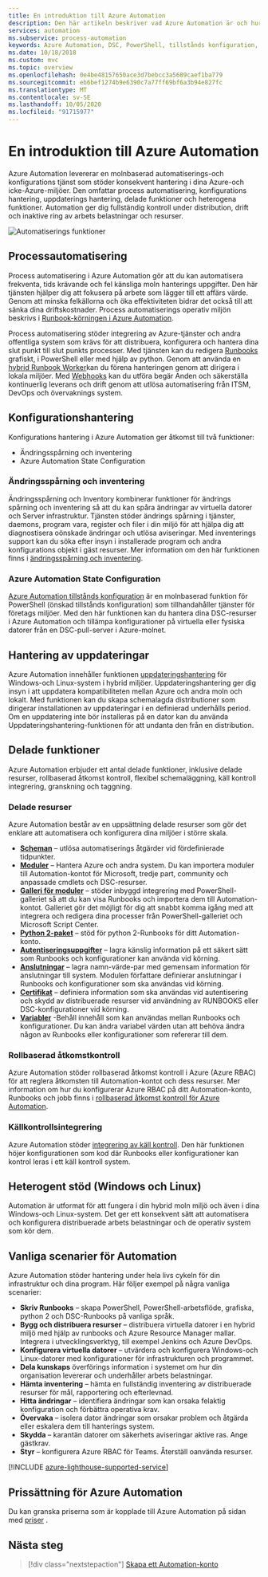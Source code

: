 ```yaml
---
title: En introduktion till Azure Automation
description: Den här artikeln beskriver vad Azure Automation är och hur du använder det för att automatisera livs cykeln för infrastruktur och program.
services: automation
ms.subservice: process-automation
keywords: Azure Automation, DSC, PowerShell, tillstånds konfiguration, uppdaterings hantering, ändrings spårning, DSC, inventering, Runbooks, python, grafisk
ms.date: 10/18/2018
ms.custom: mvc
ms.topic: overview
ms.openlocfilehash: 0e4be48157650ace3d7bebcc3a5689caef1ba779
ms.sourcegitcommit: eb6bef1274b9e6390c7a77ff69bf6a3b94e827fc
ms.translationtype: MT
ms.contentlocale: sv-SE
ms.lasthandoff: 10/05/2020
ms.locfileid: "91715977"
---
```

# <a name="an-introduction-to-azure-automation"></a>En introduktion till Azure Automation

Azure Automation levererar en molnbaserad automatiserings-och konfigurations tjänst som stöder konsekvent hantering i dina Azure-och icke-Azure-miljöer. Den omfattar process automatisering, konfigurations hantering, uppdaterings hantering, delade funktioner och heterogena funktioner. Automation ger dig fullständig kontroll under distribution, drift och inaktive ring av arbets belastningar och resurser.

![Automatiserings funktioner](media/automation-overview/automation-overview.png)

## <a name="process-automation"></a>Processautomatisering

Process automatisering i Azure Automation gör att du kan automatisera frekventa, tids krävande och fel känsliga moln hanterings uppgifter. Den här tjänsten hjälper dig att fokusera på arbete som lägger till ett affärs värde. Genom att minska felkällorna och öka effektiviteten bidrar det också till att sänka dina driftskostnader. Process automatiserings operativ miljön beskrivs i [Runbook-körningen i Azure Automation](automation-runbook-execution.md).

Process automatisering stöder integrering av Azure-tjänster och andra offentliga system som krävs för att distribuera, konfigurera och hantera dina slut punkt till slut punkts processer. Med tjänsten kan du redigera [Runbooks](automation-runbook-types.md) grafiskt, i PowerShell eller med hjälp av python. Genom att använda en [hybrid Runbook Worker](automation-hybrid-runbook-worker.md)kan du förena hanteringen genom att dirigera i lokala miljöer. Med [Webhooks](automation-webhooks.md) kan du utföra begär Anden och säkerställa kontinuerlig leverans och drift genom att utlösa automatisering från ITSM, DevOps och övervaknings system. 

## <a name="configuration-management"></a>Konfigurationshantering

Konfigurations hantering i Azure Automation ger åtkomst till två funktioner:

* Ändringsspårning och inventering
* Azure Automation State Configuration

### <a name="change-tracking-and-inventory"></a>Ändringsspårning och inventering

Ändringsspårning och Inventory kombinerar funktioner för ändrings spårning och inventering så att du kan spåra ändringar av virtuella datorer och Server infrastruktur. Tjänsten stöder ändrings spårning i tjänster, daemons, program vara, register och filer i din miljö för att hjälpa dig att diagnostisera oönskade ändringar och utlösa aviseringar. Med inventerings support kan du söka efter insyn i installerade program och andra konfigurations objekt i gäst resurser. Mer information om den här funktionen finns i [ändringsspårning och inventering](change-tracking.md).

### <a name="azure-automation-state-configuration"></a>Azure Automation State Configuration

[Azure Automation tillstånds konfiguration](automation-dsc-overview.md) är en molnbaserad funktion för PowerShell (önskad tillstånds konfiguration) som tillhandahåller tjänster för företags miljöer. Med den här funktionen kan du hantera dina DSC-resurser i Azure Automation och tillämpa konfigurationer på virtuella eller fysiska datorer från en DSC-pull-server i Azure-molnet. 

## <a name="update-management"></a>Hantering av uppdateringar

Azure Automation innehåller funktionen [uppdateringshantering](update-management/update-mgmt-overview.md) för Windows-och Linux-system i hybrid miljöer. Uppdateringshantering ger dig insyn i att uppdatera kompatibiliteten mellan Azure och andra moln och lokalt. Med funktionen kan du skapa schemalagda distributioner som dirigerar installationen av uppdateringar i en definierad underhålls period. Om en uppdatering inte bör installeras på en dator kan du använda Uppdateringshantering-funktionen för att undanta den från en distribution.

## <a name="shared-capabilities"></a>Delade funktioner

Azure Automation erbjuder ett antal delade funktioner, inklusive delade resurser, rollbaserad åtkomst kontroll, flexibel schemaläggning, käll kontroll integrering, granskning och taggning.

### <a name="shared-resources"></a><a name="shared-resources"></a>Delade resurser

Azure Automation består av en uppsättning delade resurser som gör det enklare att automatisera och konfigurera dina miljöer i större skala.

* **[Scheman](./shared-resources/schedules.md)** – utlösa automatiserings åtgärder vid fördefinierade tidpunkter.
* **[Moduler](./shared-resources/modules.md)** – Hantera Azure och andra system. Du kan importera moduler till Automation-kontot för Microsoft, tredje part, community och anpassade cmdlets och DSC-resurser.
* **[Galleri för moduler](automation-runbook-gallery.md)** – stöder inbyggd integrering med PowerShell-galleriet så att du kan visa Runbooks och importera dem till Automation-kontot. Galleriet gör det möjligt för dig att snabbt komma igång med att integrera och redigera dina processer från PowerShell-galleriet och Microsoft Script Center.
* **[Python 2-paket](python-packages.md)** – stöd för python 2-Runbooks för ditt Automation-konto.
* **[Autentiseringsuppgifter](./shared-resources/credentials.md)** – lagra känslig information på ett säkert sätt som Runbooks och konfigurationer kan använda vid körning.
* **[Anslutningar](automation-connections.md)** – lagra namn-värde-par med gemensam information för anslutningar till system. Modulen författare definierar anslutningar i Runbooks och konfigurationer som ska användas vid körning.
* **[Certifikat](./shared-resources/certificates.md)** – definiera information som ska användas vid autentisering och skydd av distribuerade resurser vid användning av RUNBOOKS eller DSC-konfigurationer vid körning. 
* **[Variabler](./shared-resources/variables.md)** -Behåll innehåll som kan användas mellan Runbooks och konfigurationer. Du kan ändra variabel värden utan att behöva ändra någon av Runbooks eller konfigurationer som refererar till dem.

### <a name="role-based-access-control"></a>Rollbaserad åtkomstkontroll

Azure Automation stöder rollbaserad åtkomst kontroll i Azure (Azure RBAC) för att reglera åtkomsten till Automation-kontot och dess resurser. Mer information om hur du konfigurerar Azure RBAC på ditt Automation-konto, Runbooks och jobb finns i [rollbaserad åtkomst kontroll för Azure Automation](automation-role-based-access-control.md).

### <a name="source-control-integration"></a>Källkontrollsintegrering

Azure Automation stöder [integrering av käll kontroll](source-control-integration.md). Den här funktionen höjer konfigurationen som kod där Runbooks eller konfigurationer kan kontrol leras i ett käll kontroll system.

## <a name="heterogeneous-support-windows-and-linux"></a>Heterogent stöd (Windows och Linux)

Automation är utformat för att fungera i din hybrid moln miljö och även i dina Windows-och Linux-system. Det ger ett konsekvent sätt att automatisera och konfigurera distribuerade arbets belastningar och de operativ system som kör dem.

## <a name="common-scenarios-for-automation"></a>Vanliga scenarier för Automation

Azure Automation stöder hantering under hela livs cykeln för din infrastruktur och dina program. Här följer exempel på några vanliga scenarier:

* **Skriv Runbooks** – skapa PowerShell, PowerShell-arbetsflöde, grafiska, python 2 och DSC-Runbooks på vanliga språk. 
* **Bygg och distribuera resurser** – distribuera virtuella datorer i en hybrid miljö med hjälp av runbooks och Azure Resource Manager mallar. Integrera i utvecklingsverktyg, till exempel Jenkins och Azure DevOps.
* **Konfigurera virtuella datorer** – utvärdera och konfigurera Windows-och Linux-datorer med konfigurationer för infrastrukturen och programmet.
* **Dela kunskaps** överförings information i systemet om hur din organisation levererar och underhåller arbets belastningar. 
* **Hämta inventering** – hämta en fullständig inventering av distribuerade resurser för mål, rapportering och efterlevnad. 
* **Hitta ändringar** – identifiera ändringar som kan orsaka felaktig konfiguration och förbättra operativa krav.
* **Övervaka** – isolera dator ändringar som orsakar problem och åtgärda eller eskalera dem till hanterings system.
* **Skydda** – karantän datorer om säkerhets aviseringar aktive ras. Ange gästkrav.
* **Styr** – konfigurera Azure RBAC för Teams. Återställ oanvända resurser.

[!INCLUDE [azure-lighthouse-supported-service](../../includes/azure-lighthouse-supported-service.md)]

## <a name="pricing-for-azure-automation"></a>Prissättning för Azure Automation

Du kan granska priserna som är kopplade till Azure Automation på sidan med [priser](https://azure.microsoft.com/pricing/details/automation/) .

## <a name="next-steps"></a>Nästa steg

> [!div class="nextstepaction"]
> [Skapa ett Automation-konto](automation-quickstart-create-account.md)
